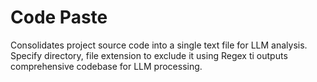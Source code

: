 # Code Paste
Consolidates project source code into a single text file for LLM analysis.
Specify directory, file extension to exclude it using Regex ti outputs comprehensive codebase for LLM processing.
